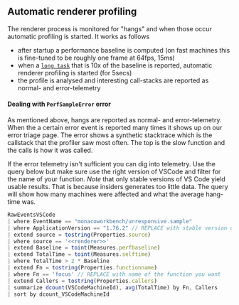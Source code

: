 ## Automatic renderer profiling

The renderer process is monitored for "hangs" and when those occur automatic
profiling is started. It works as follows

-   after startup a performance baseline is computed (on fast machines this is
    fine-tuned to be roughly one frame at 64fps, 15ms)
-   when a
    [`long task`](HTTPS://developer.mozilla.org/en-US/docs/Web/API/PerformanceLongTaskTiming)
    that is 10x of the baseline is reported, automatic renderer profiling is
    started (for 5secs)
-   the profile is analysed and interesting call-stacks are reported as normal-
    and error-telemetry

#### Dealing with `PerfSampleError` error

As mentioned above, hangs are reported as normal- and error-telemetry. When the
a certain error event is reported many times it shows up on our error triage
page. The error shows a synthetic stacktrace which is the callstack that the
profiler saw most often. The top is the slow function and the calls is how it
was called.

If the error telemetry isn't sufficient you can dig into telemetry. Use the
query below but make sure use the right version of VSCode and filter for the
name of your function. _Note_ that only stable versions of VS Code yield usable
results. That is because insiders generates too little data. The query will show
how many machines were affected and what the average hang-time was.

```js
RawEventsVSCode
| where EventName == "monacoworkbench/unresponsive.sample"
| where ApplicationVersion == "1.76.2" // REPLACE with stable version of vscode
| extend source = tostring(Properties.source)
| where source == '<<renderer>>'
| extend Baseline = toint(Measures.perfbaseline)
| extend TotalTime = toint(Measures.selftime)
| where TotalTime > 2 * Baseline
| extend Fn = tostring(Properties.functionname)
| where Fn == 'focus' // REPLACE with name of the function you want
| extend Callers = tostring(Properties.callers)
| summarize dcount(VSCodeMachineId), avg(TotalTime) by Fn, Callers
| sort by dcount_VSCodeMachineId

```
